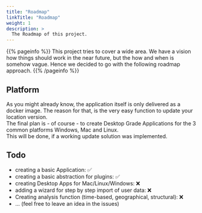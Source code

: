 ```yaml
---
title: "Roadmap"
linkTitle: "Roadmap"
weight: 1
description: >
  The Roadmap of this project.
---
```


{{% pageinfo %}}
This project tries to cover a wide area. We have a vision how things should work in the near future, but the how and when is somehow vague.
Hence we decided to go with the following roadmap approach.
{{% /pageinfo %}}

## Platform

As you might already know, the application itself is only delivered as a docker image. The reason for that, is the very easy function to update your location version.  
The final plan is - of course - to create Desktop Grade Applications for the 3 common platforms Windows, Mac and Linux.  
This will be done, if a working update solution was implemented.

## Todo

* creating a basic Application: ✅
* creating a basic abstraction for plugins: ✅
* creating Desktop Apps for Mac/Linux/Windows: ❌
* adding a wizard for step by step import of user data: ❌
* Creating analysis function (time-based, geographical, structural): ❌
* … (feel free to leave an idea in the issues)

